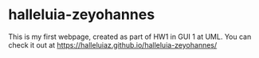 # halleluia-zeyohannes
This is my first webpage, created as part of HW1 in GUI 1 at UML. You can check it out at https://halleluiaz.github.io/halleluia-zeyohannes/
